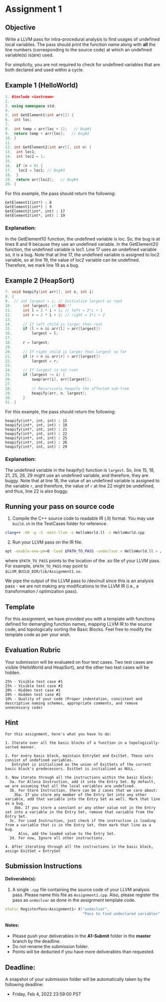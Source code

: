 
# Assignment 1

## Objective

Write a LLVM pass for intra-procedural analysis to find usages of undefined local variables. The pass should print the function name along with **all** the line numbers (corresponding to the source  code) at which an undefined variable(s) is(are) used.

For simplicity, you are not required to check for undefined variables that are both declared and used within a cycle.

## Example 1 (HelloWorld)

```cpp
1. #include <iostream>
2.
3. using namespace std;
4. 
5. int GetElement1(int arr[]) {
6.  int loc;
7.
8.  int temp = arr[loc + 1];   // Bug#1
9.  return temp + arr[loc];   // Bug#2
10. }
11.
12. int GetElement2(int arr[], int n) {
13.  int loc1;
14.  int loc2 = 1;
15.
16.  if (n > 0) {
17.   loc2 = loc1; // Bug#3
18.  }
19.  return arr[loc2];   // Bug#4
20. }
```

For this example, the pass should return the following:
```shell
GetElement1(int*) : 8
GetElement1(int*) : 9
GetElement2(int*, int) : 17
GetElement2(int*, int) : 19
```

### Explanation:

In the GetElement1() function, the undefined variable is loc. So, the bug is at lines 8 and 9 because they use an undefined variable.
In the GetElement2() function, the undefined variable is loc1. Line 17 uses an undefined variable so, it is a bug. Note that at line 17, the undefined variable is assigned to loc2 variable, so at line 19, the value of loc2 variable can be undefined. Therefore, we mark line 19 as a bug.

## Example 2 (HeapSort)

```cpp
7. void heapify(int arr[], int n, int i)
8. {
9. 	// int largest = i; // Initialize largest as root
10. 	int largest; // BUG!!!
11. 	int l = 2 * i + 1; // left = 2*i + 1
12. 	int r = 2 * i + 2; // right = 2*i + 2
13. 
14. 	// If left child is larger than root
15. 	if (l < n && arr[l] > arr[largest])
16. 		largest = l;
17. 
18. 	r = largest;
19. 
20. 	// If right child is larger than largest so far
21. 	if (r < n && arr[r] > arr[largest])
22. 		largest = r;
23. 
24. 	// If largest is not root
25. 	if (largest != i) {
26. 		swap(arr[i], arr[largest]);
27. 
28. 		// Recursively heapify the affected sub-tree
29. 		heapify(arr, n, largest);
30. 	}
31. }
```

For this example, the pass should return the following:
```shell
heapify(int*, int, int) : 15
heapify(int*, int, int) : 18
heapify(int*, int, int) : 21
heapify(int*, int, int) : 22
heapify(int*, int, int) : 25
heapify(int*, int, int) : 26
heapify(int*, int, int) : 29
```
### Explanation:

The undefined variable in the heapify() function is `largest`. So, line 15, 18, 21, 25, 26, 29 might use an undefined variable, and therefore, they are buggy. Note that at line 18, the value of an undefined variable is assigned to the variable `r`, and therefore, the value of `r` at line 22 might be undefined, and thus, line 22 is also buggy.

## Running your pass on source code

1. Compile the C++ source code to readable IR (.ll) format.
You may use `build.sh` in the TestCases folder for reference.

```bash
clang++ -O0 -g -S -emit-llvm -o HelloWorld.ll -c HelloWorld.cpp
```

2. Run your LLVM pass on the IR file.
```bash
opt -enable-new-pm=0 -load $PATH_TO_PASS -undeclvar < HelloWorld.ll > /dev/null
```

where `$PATH_TO_PASS` points to the location of the .so file of your LLVM pass.
For example, `$PATH_TO_PASS` may point to `$LLVM_BUILD_DIR/lib/Assignment1.so`.

We pipe the output of the LLVM pass to /dev/null since this is an analysis pass - we are not making any modifications to the LLVM IR (i.e., a transformation / optimization pass).

## Template

For this assignment, we have provided you with a template with functions defined for demangling function names, mapping LLVM IR to the source code, and topologically sorting the Basic Blocks. Feel free to modify the template code as per your wish.

## Evaluation Rubric

Your submission will be evaluated on four test cases. Two test cases are visible (HelloWorld and HeapSort), and the other two test cases will be hidden.

```
25% - Visible test case #1
25% - Visible test case #2
20% - Hidden test case #1
20% - Hidden test case #2
10% - Quality of your code (Proper indentation, consistent and descriptive naming schemes, appropriate comments, and remove unnecessary code)
```

## Hint

```
For this assignment, here's what you have to do:

1. Iterate over all the basic blocks of a function in a topologically-sorted manner.

2. For every basic block, maintain EntrySet and ExitSet. These sets consist of undefined variables. 
   EntrySet is initialized as the union of ExitSets of the current basic block's predecessors. ExitSet is initialized as NULL.

3. Now iterate through all the instructions within the basic block:
  3a. For Alloca Instruction, add it into the Entry Set. By default, we are assuming that all the local variables are undefined.
  3b. For Store Instruction, there can be 2 cases that we care about:
    3ba. If you store any member of the Entry Set into any other variable, add that variable into the Entry Set as well. Mark that line as a bug.
    3bb. If you store a constant or any other value not in the Entry set into a variable in the Entry Set, remove that variable from the Entry Set.
  3c. For Load Instruction, just check if the instruction is loading from a variable that is in the Entry Set, then mark that line as a bug. 
      Also, add the loaded value to the Entry Set.
  3d. For now, Ignore all other instructions.

4. After iterating through all the instructions in the basic block, assign ExitSet = EntrySet
```

## Submission Instructions

#### Deliverable(s):

1. A single `.cpp` file containing the source code of your LLVM analysis pass. Please name this file as `Assignment1.cpp`. Also, please register the pass as `undeclvar` as done in the assignment template code.

```C++
static RegisterPass<Assignment1> X("undeclvar",
                                   "Pass to find undeclared variables");
```

#### Notes:
- Please push your deliverables in the **A1-Submit** folder in the **master** branch by the deadline.
- Do not rename the submission folder.
- Points will be deducted if you have more deliverables than requested.

## Deadline:

A snapshot of your submission folder will be automatically taken by the following deadline:

- Friday, Feb 4, 2022 23:59:00 PST

